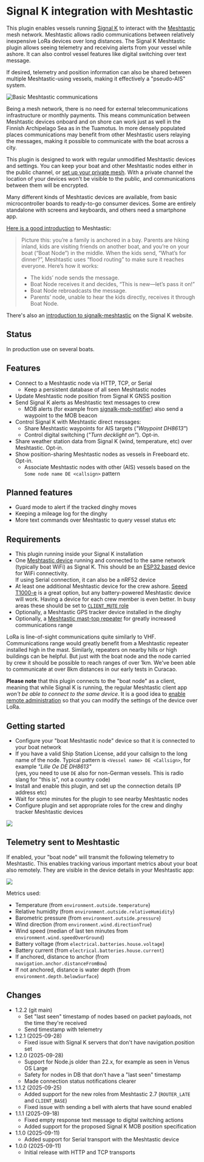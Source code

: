 Signal K integration with Meshtastic
====================================

This plugin enables vessels running [Signal K](https://signalk.org) to interact with the [Meshtastic](https://meshtastic.org) mesh network. Meshtastic allows radio communications between relatively inexpensive LoRa devices over long distances. The Signal K Meshtastic plugin allows seeing telemetry and receiving alerts from your vessel while ashore. It can also control vessel features like digital switching over text message.

If desired, telemetry and position information can also be shared between multiple Meshtastic-using vessels, making it effectively a "pseudo-AIS" system.

![Basic Meshtastic communications](https://github.com/meri-imperiumi/signalk-meshtastic/raw/main/doc/meshtastic-bequia.png)

Being a mesh network, there is no need for external telecommunications infrastructure or monthly payments. This means communication between Meshtastic devices onboard and on shore can work just as well in the Finnish Archipelago Sea as in the Tuamotus. In more densely populated places communications may benefit from other Meshtastic users relaying the messages, making it possible to communicate with the boat across a city.

This plugin is designed to work with regular unmodified Meshtastic devices and settings. You can keep your boat and other Meshtastic nodes either in the public channel, or [set up your private mesh](https://meshtastic.org/docs/configuration/tips/#not-sharing-your-location). With a private channel the location of your devices won't be visible to the public, and communications between them will be encrypted.

Many different kinds of Meshtastic devices are available, from basic microcontroller boards to ready-to-go consumer devices. Some are entirely standalone with screens and keyboards, and others need a smartphone app.

[Here is a good introduction](https://tech.gillyb.net/understanding-meshtastic-off-grid-communication-made-simple/) to Meshtastic:
> Picture this: you’re a family is anchored in a bay. Parents are hiking inland, kids are visiting friends on another boat, and you’re on your boat (“Boat Node”) in the middle. When the kids send, “What’s for dinner?”, Meshtastic uses “flood routing” to make sure it reaches everyone.
> Here’s how it works:
> - The kids’ node sends the message.
> - Boat Node receives it and decides, “This is new—let’s pass it on!”
> - Boat Node rebroadcasts the message.
> - Parents’ node, unable to hear the kids directly, receives it through Boat Node.

There's also an [introduction to signalk-meshtastic](https://signalk.org/2025/signalk-meshtastic/) on the Signal K website.

## Status

In production use on several boats.

## Features

* Connect to a Meshtastic node via HTTP, TCP, or Serial
  * Keep a persistent database of all seen Meshtastic nodes
* Update Meshtastic node position from Signal K GNSS position
* Send Signal K alerts as Meshtastic text messages to crew
  * MOB alerts (for example from [signalk-mob-notifier](https://github.com/meri-imperiumi/signalk-mob-notifier)) also send a waypoint to the MOB beacon
* Control Signal K with Meshtastic direct messages:
  * Share Meshtastic waypoints for AIS targets (_"Waypoint DH8613"_)
  * Control digital switching (_"Turn decklight on"_). Opt-in.
* Share weather station data from Signal K (wind, temperature, etc) over Meshtastic. Opt-in.
* Show position-sharing Meshtastic nodes as vessels in Freeboard etc. Opt-in.
  * Associate Meshtastic nodes with other (AIS) vessels based on the `Some node name DE <callsign>` pattern

## Planned features

* Guard mode to alert if the tracked dinghy moves
* Keeping a mileage log for the dinghy
* More text commands over Meshtastic to query vessel status etc

## Requirements

* This plugin running inside your Signal K installation
* One [Meshtastic device](https://meshtastic.org/docs/hardware/devices/) running and connected to the same network (typically boat WiFi) as Signal K. This should be an [ESP32 based](https://meshtastic.org/docs/hardware/devices/heltec-automation/lora32/?heltec=v3) device for WiFi connectivity.<br>
  If using Serial connection, it can also be a nRF52 device
* At least one additional Meshtastic device for the crew ashore. [Seeed T1000-e](https://meshtastic.org/docs/hardware/devices/seeed-studio/sensecap/card-tracker/) is a great option, but any battery-powered Meshtastic device will work. Having a device for each crew member is even better. In busy areas these should be set to [`CLIENT_MUTE` role](https://meshtastic.org/blog/choosing-the-right-device-role/)
* Optionally, a Meshtastic GPS tracker device installed in the dinghy
* Optionally, a [Meshtastic mast-top repeater](https://www.printables.com/model/1396221-meshtastic-boat-module-masthead) for greatly increased communications range

LoRa is line-of-sight communications quite similarly to VHF. Communications range would greatly benefit from a Meshtastic repeater installed high in the mast. Similarly, repeaters on nearby hills or high buildings can be helpful. But just with the boat node and the node carried by crew it should be possible to reach ranges of over 1km. We've been able to communicate at over 8km distances in our early tests in Curacao.

**Please note** that this plugin connects to the "boat node" as a client, meaning that while Signal K is running, the regular Meshtastic client app _won't be able to connect to the same device_. It is a good idea to [enable remote administration](https://meshtastic.org/docs/configuration/radio/security/#admin-key) so that you can modify the settings of the device over LoRa.

## Getting started

* Configure your "boat Meshtastic node" device so that it is connected to your boat network
* If you have a valid Ship Station License, add your callsign to the long name of the node. Typical pattern is `<Vessel name> DE <Callsign>`, for example _"Lille Oe DE DH8613"_<br>
  (yes, you need to use `DE` also for non-German vessels. This is radio slang for "this is", not a country code)
* Install and enable this plugin, and set up the connection details (IP address etc)
* Wait for some minutes for the plugin to see nearby Meshtastic nodes
* Configure plugin and set appropriate roles for the crew and dinghy tracker Meshtastic devices

![](https://github.com/meri-imperiumi/signalk-meshtastic/raw/main/doc/config-crew-role.png)

## Telemetry sent to Meshtastic

If enabled, your "boat node" will transmit the following telemetry to Meshtastic. This enables tracking various important metrics about your boat also remotely. They are visible in the device details in your Meshtastic app:

![](https://github.com/meri-imperiumi/signalk-meshtastic/raw/main/doc/telemetry.png)

Metrics used:

* Temperature (from `environment.outside.temperature`)
* Relative humidity (from `environment.outside.relativeHumidity`)
* Barometric pressure (from `environment.outside.pressure`)
* Wind direction (from `environment.wind.directionTrue`)
* Wind speed (median of last ten minutes from `environment.wind.speedOverGround`)
* Battery voltage (from `electrical.batteries.house.voltage`)
* Battery current (from `electrical.batteries.house.current`)
* If anchored, distance to anchor (from `navigation.anchor.distanceFromBow`)
* If not anchored, distance is water depth (from `environment.depth.belowSurface`)

## Changes

* 1.2.2 (git main)
  - Set "last seen" timestamp of nodes based on packet payloads, not the time they're received
  - Send timestamp with telemetry
* 1.2.1 (2025-09-28)
  - Fixed issue with Signal K servers that don't have navigation.position set
* 1.2.0 (2025-09-28)
  - Support for Node.js older than 22.x, for example as seen in Venus OS Large
  - Safety for nodes in DB that don't have a "last seen" timestamp
  - Made connection status notifications clearer
* 1.1.2 (2025-09-25)
  - Added support for the new roles from Meshtastic 2.7 (`ROUTER_LATE` and `CLIENT_BASE`)
  - Fixed issue with sending a bell with alerts that have sound enabled
* 1.1.1 (2025-09-18)
  - Fixed empty response text message to digital switching actions
  - Added support for the proposed Signal K MOB position specification
* 1.1.0 (2025-09-11)
  - Added support for Serial transport with the Meshtastic device
* 1.0.0 (2025-09-11)
  - Initial release with HTTP and TCP transports
